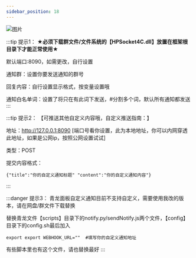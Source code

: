 ```yaml
---
sidebar_position: 18
---
```

![图片](/img/doc/高级功能/高级首页/青龙面板.png)

:::tip 提示1：
★**必须下载群文件/文件系统的【HPSocket4C.dll】放置在框架根目录下才能正常使用**★

默认端口:8090，如需更改，自行设置

通知群：设置你要发送通知的群号

回复内容：自行设置显示格式，按变量设置哦

通知白名单词：设置了将只在有此词下发送，#分割多个词，默认所有通知都发送
:::

:::tip 提示2：
【可推送其他自定义内容哦，自定义推送指南：】

地址：http://127.0.0.1:8090  [端口号看你设置，此为本地地址，你可以内网穿透此地址，如果是公网ip，按照公网设置试试]

类型：POST

提交内容格式：
~~~
{"title":"你的自定义通知标题" "content":"你的自定义通知内容"}
~~~
:::

:::danger 提示3：
青龙面板自定义通知目前不支持自定义，需要使用我改的版本，请在网盘/群文件下载替换

替换青龙文件【scripts】目录下的notify.py/sendNotify.js两个文件，【config】目录下的config.sh最后加入
~~~
export export WEBHOOK_URL=""  #填写你的自定义通知地址
~~~

有些脚本里也有这个文件，请也替换最好
:::